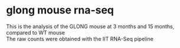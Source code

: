 # glong mouse rna-seq  

This is the analysis of the GLONG mouse at 3 months and 15 months, compared to WT mouse  
The raw counts were obtained with the IIT RNA-Seq pipeline  
